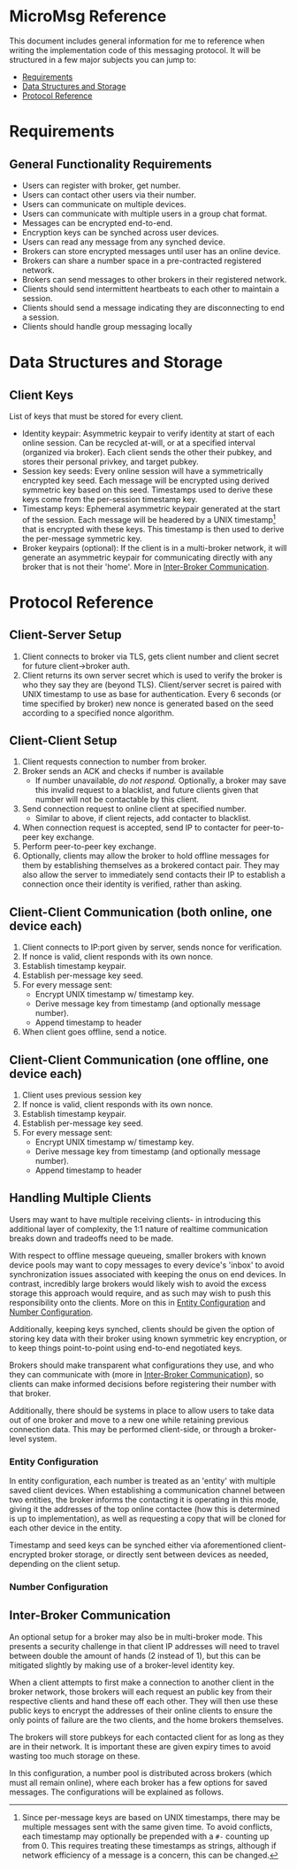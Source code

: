 # MicroMsg Reference
This document includes general information for me to reference when writing the implementation code of this messaging protocol.
It will be structured in a few major subjects you can jump to:
- [Requirements](#general-functionality-requirements)
- [Data Structures and Storage](#data-structures-and-storage)
- [Protocol Reference](#protocol-reference)

# Requirements
## General Functionality Requirements
- Users can register with broker, get number.
- Users can contact other users via their number.
- Users can communicate on multiple devices.
- Users can communicate with multiple users in a group chat format.
- Messages can be encrypted end-to-end.
- Encryption keys can be synched across user devices.
- Users can read any message from any synched device.
- Brokers can store encrypted messages until user has an online device.
- Brokers can share a number space in a pre-contracted registered network.
- Brokers can send messages to other brokers in their registered network.
- Clients should send intermittent heartbeats to each other to maintain a session.
- Clients should send a message indicating they are disconnecting to end a session.
- Clients should handle group messaging locally

# Data Structures and Storage
## Client Keys
List of keys that must be stored for every client.
- Identity keypair: Asymmetric keypair to verify identity at start of each online session.
Can be recycled at-will, or at a specified interval (organized via broker). Each client sends the other their
pubkey, and stores their personal privkey, and target pubkey.
- Session key seeds: Every online session will have a symmetrically encrypted key seed. Each message will be encrypted
using derived symmetric key based on this seed. Timestamps used to derive these keys come from the per-session timestamp key.
- Timestamp keys: Ephemeral asymmetric keypair generated at the start of the session. Each message will be headered by a UNIX
timestamp[^1] that is encrypted with these keys. This timestamp is then used to derive the per-message symmetric key.
- Broker keypairs (optional): If the client is in a multi-broker network, it will generate an asymmetric keypair for communicating directly
with any broker that is not their 'home'. More in [Inter-Broker Communication](#inter-broker-communication).

[^1]: Since per-message keys are based on UNIX timestamps, there may be multiple messages sent with the same given time.
To avoid conflicts, each timestamp may optionally be prepended with a `#-` counting up from 0. This requires treating these timestamps as strings,
although if network efficiency of a message is a concern, this can be changed.

# Protocol Reference
## Client-Server Setup
1. Client connects to broker via TLS, gets client number and client secret for future client->broker auth.
2. Client returns its own server secret which is used to verify the broker is who they say they are (beyond TLS).
Client/server secret is paired with UNIX timestamp to use as base for authentication.
Every 6 seconds (or time specified by broker) new nonce is generated based on the seed according to a specified nonce algorithm.

## Client-Client Setup
1. Client requests connection to number from broker.
2. Broker sends an ACK and checks if number is available
    - If number unavailable, *do not respond.* 
    Optionally, a broker may save this invalid request to a blacklist,
    and future clients given that number will not be contactable by this client.
3. Send connection request to online client at specified number.
    - Similar to above, if client rejects, add contacter to blacklist.
4. When connection request is accepted, send IP to contacter for peer-to-peer key exchange.
5. Perform peer-to-peer key exchange.
6. Optionally, clients may allow the broker to hold offline messages for them by establishing themselves as a brokered contact pair.
They may also allow the server to immediately send contacts their IP to establish a connection once their identity is verified, rather than asking.

## Client-Client Communication (both online, one device each)
1. Client connects to IP:port given by server, sends nonce for verification.
2. If nonce is valid, client responds with its own nonce.
3. Establish timestamp keypair.
4. Establish per-message key seed.
5. For every message sent:
    - Encrypt UNIX timestamp w/ timestamp key.
    - Derive message key from timestamp (and optionally message number).
    - Append timestamp to header
6. When client goes offline, send a notice.

## Client-Client Communication (one offline, one device each)
1. Client uses previous session key
2. If nonce is valid, client responds with its own nonce.
3. Establish timestamp keypair.
4. Establish per-message key seed.
5. For every message sent:
    - Encrypt UNIX timestamp w/ timestamp key.
    - Derive message key from timestamp (and optionally message number).
    - Append timestamp to header

## Handling Multiple Clients
Users may want to have multiple receiving clients-
in introducing this additional layer of complexity, the 1:1 nature of realtime communication breaks down and tradeoffs need to be made.

With respect to offline message queueing, smaller brokers with known device pools may want to copy messages to every device's 'inbox' to avoid
synchronization issues associated with keeping the onus on end devices.
In contrast, incredibly large brokers would likely wish to avoid the excess storage this approach would require,
and as such may wish to push this responsibility onto the clients.
More on this in [Entity Configuration](#entity-configuration) and [Number Configuration](#number-configuration).

Additionally, keeping keys synched, clients should be given the option of storing key data with their broker using known symmetric key encryption,
or to keep things point-to-point using end-to-end negotiated keys.

Brokers should make transparent what configurations they use,
and who they can communicate with (more in [Inter-Broker Communication](#inter-broker-communication)),
so clients can make informed decisions before registering their number with that broker.

Additionally, there should be systems in place to allow users to take data out of one broker and move to a new one while retaining previous connection data.
This may be performed client-side, or through a broker-level system.

### Entity Configuration
In entity configuration, each number is treated as an 'entity' with multiple saved client devices.
When establishing a communication channel between two entities, the broker informs the contacting it is operating in this mode, giving it the 
addresses of the top online contactee (how this is determined is up to implementation), 
as well as requesting a copy that will be cloned for each other device in the entity.

Timestamp and seed keys can be synched either via aforementioned client-encrypted broker storage, or directly sent between devices as needed, depending on the
client setup.
 

### Number Configuration

## Inter-Broker Communication
An optional setup for a broker may also be in multi-broker mode.
This presents a security challenge in that client IP addresses will need to travel between double the amount of hands (2 instead of 1),
but this can be mitigated slightly by making use of a broker-level identity key.

When a client attempts to first make a connection to another client in the broker network, those brokers will each request an public key from their respective clients
and hand these off each other. 
They will then use these public keys to encrypt the addresses of their online clients to ensure the only points of failure are the two clients, and the home brokers
themselves.

The brokers will store pubkeys for each contacted client for as long as they are in their network. It is important these are given
expiry times to avoid wasting too much storage on these.

In this configuration, a number pool is distributed across brokers (which must all remain online), where each broker has a few options
for saved messages. The configurations will be explained as follows.

